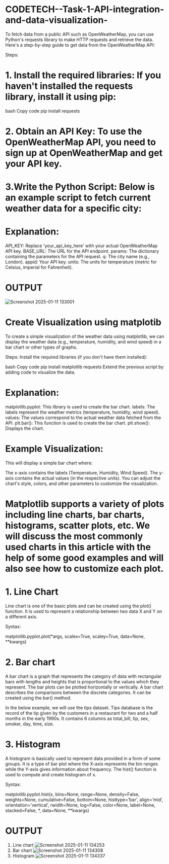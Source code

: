 # CODETECH--Task-1-API-integration-and-data-visualization-
To fetch data from a public API such as OpenWeatherMap, you can use Python's requests library to make HTTP requests and retrieve the data. Here's a step-by-step guide to get data from the OpenWeatherMap API:

Steps:
# 1. Install the required libraries: If you haven't installed the requests library, install it using pip:

bash
Copy code
pip install requests

# 2. Obtain an API Key: To use the OpenWeatherMap API, you need to sign up at OpenWeatherMap and get your API key.

# 3.Write the Python Script: Below is an example script to fetch current weather data for a specific city:

# Explanation:
API_KEY: Replace 'your_api_key_here' with your actual OpenWeatherMap API key.
BASE_URL: The URL for the API endpoint.
params: The dictionary containing the parameters for the API request.
q: The city name (e.g., London).
appid: Your API key.
units: The units for temperature (metric for Celsius, imperial for Fahrenheit).






# OUTPUT
![Screenshot 2025-01-11 133001](https://github.com/user-attachments/assets/334a34a2-adc9-4565-8d61-089d747b0eb2)

# Create Visualization using matplotib
To create a simple visualization of the weather data using matplotlib, we can display the weather data (e.g., temperature, humidity, and wind speed) in a bar chart or other types of graphs.

Steps:
Install the required libraries (if you don't have them installed):

bash
Copy code
pip install matplotlib requests
Extend the previous script by adding code to visualize the data.

# Explanation:
matplotlib.pyplot: This library is used to create the bar chart.
labels: The labels represent the weather metrics (temperature, humidity, wind speed).
values: The values correspond to the actual weather data fetched from the API.
plt.bar(): This function is used to create the bar chart.
plt.show(): Displays the chart.

# Example Visualization:
This will display a simple bar chart where:

The x-axis contains the labels (Temperature, Humidity, Wind Speed).
The y-axis contains the actual values (in the respective units).
You can adjust the chart's style, colors, and other parameters to customize the visualization.

# Matplotlib supports a variety of plots including line charts, bar charts, histograms, scatter plots, etc. We will discuss the most commonly used charts in this article with the help of some good examples and will also see how to customize each plot.  

# 1. Line Chart
Line chart is one of the basic plots and can be created using the plot() function. It is used to represent a relationship between two data X and Y on a different axis.

Syntax:

matplotlib.pyplot.plot(\*args, scalex=True, scaley=True, data=None, \*\*kwargs)

# 2. Bar chart
 A bar chart is a graph that represents the category of data with rectangular bars with lengths and heights that is proportional to the values which they represent. The bar plots can be plotted horizontally or vertically. A bar chart describes the comparisons between the discrete categories. It can be created using the bar() method.

In the below example, we will use the tips dataset. Tips database is the record of the tip given by the customers in a restaurant for two and a half months in the early 1990s. It contains 6 columns as total_bill, tip, sex, smoker, day, time, size.

# 3. Histogram
A histogram is basically used to represent data provided in a form of some groups. It is a type of bar plot where the X-axis represents the bin ranges while the Y-axis gives information about frequency. The hist() function is used to compute and create histogram of x.

Syntax:

matplotlib.pyplot.hist(x, bins=None, range=None, density=False, weights=None, cumulative=False, bottom=None, histtype=’bar’, align=’mid’, orientation=’vertical’, rwidth=None, log=False, color=None, label=None, stacked=False, \*, data=None, \*\*kwargs)



# OUTPUT
1. Line chart
     ![Screenshot 2025-01-11 134253](https://github.com/user-attachments/assets/9fab1b34-9dc6-4e36-ba02-7931b5992690)
2. Bar chart
     ![Screenshot 2025-01-11 134308](https://github.com/user-attachments/assets/19c5da1b-fc01-468c-a919-572c7c7a72ba)
3. Histogram
     ![Screenshot 2025-01-11 134337](https://github.com/user-attachments/assets/a8734e47-7902-415b-8791-7e98fd45949f)







